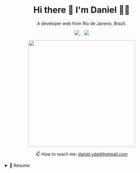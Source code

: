 <h1 align='center'>
  Hi there 👋 I'm Daniel 👨‍💻
</h1>

<p align='center'>
  A developer web from Rio de Janeiro, Brazil.
</p>

<p align='center'>
  
  <a href="https://www.linkedin.com/in/danielalvesdevti/">
    <img src="https://img.shields.io/badge/linkedin-%230077B5.svg?&style=for-the-badge&logo=linkedin&logoColor=white" />
  </a>&nbsp;&nbsp;
  <a href="https://www.facebook.com/daniel.alves.71619">
  <img src="https://img.shields.io/badge/Facebook-1877F2?style=for-the-badge&logo=facebook&logoColor=white" /> 
  </a>
  
   
</p>

<p align='center'>
  <a href="#"><img src="https://github-readme-stats.vercel.app/api?username=danielvdg&show_icons=true&count_private=true&theme=dark" width="350"></a>
</p>

<!-- <details align='center'>
  <summary>:zap: My workspace specs</summary>
</details>-->

<p align='center'>
  📫 How to reach me: <a href='mailto:daniel.vdg@hotmail.com'>daniel.vdg@hotmail.com</a>
</p>

<details>
  <summary>📃 Resume</summary>


## Education

- 📖 **Web Development**\
- 📆 2021\
- 📍 **Resilia Course** - Rio de janeiro, Brazil

## 👩‍💻 Languages [🔝](#welcome-badges-4-readmemd-profile)
 <p aling =center>
  <img src="https://img.shields.io/badge/HTML5-E34F26?style=for-the-badge&logo=html5&logoColor=white" />
  
  <img src="https://img.shields.io/badge/CSS3-1572B6?style=for-the-badge&logo=css3&logoColor=white" />
  
  <img src="https://img.shields.io/badge/JavaScript-F7DF1E?style=for-the-badge&logo=javascript&logoColor=black" /> 
  
  <img src="https://img.shields.io/badge/JavaScript-323330?style=for-the-badge&logo=javascript&logoColor=F7DF1E" /> 
 </p>
  
## ⚡ Database [🔝](#welcome-badges-4-readmemd-profile)
 <p aling =center>
  <img src="https://img.shields.io/badge/MySQL-00000F?style=for-the-badge&logo=mysql&logoColor=white" />
 </p>
  
## 🚀 Frameworks [🔝](#welcome-badges-4-readmemd-profile)
 <p aling =center>
    <img src="https://img.shields.io/badge/Bootstrap-563D7C?style=for-the-badge&logo=bootstrap&logoColor=white" />
    <img src="https://img.shields.io/badge/jQuery-0769AD?style=for-the-badge&logo=jquery&logoColor=white" /> 
    <img src="https://img.shields.io/badge/Docker-2CA5E0?style=for-the-badge&logo=docker&logoColor=white"/> 
    <img src="https://img.shields.io/badge/Git-F05032?style=for-the-badge&logo=git&logoColor=white"/>
    <img src="https://img.shields.io/badge/PowerShell-5391FE?style=for-the-badge&logo=PowerShell&logoColor=white"/> 
 </p>
  
  
## 🌐 Web Browsers [🔝](#welcome-badges-4-readmemd-profile)
  <p aling =center>
    <img src="https://img.shields.io/badge/Google_chrome-4285F4?style=for-the-badge&logo=Google-chrome&logoColor=white" /> 
    <img src="https://img.shields.io/badge/Firefox_Browser-FF7139?style=for-the-badge&logo=Firefox-Browser&logoColor=white" /> 
    <img src="https://img.shields.io/badge/Opera-FF1B2D?style=for-the-badge&logo=Opera&logoColor=white" /> 
  </p>
 ## 👨‍💻 Office [🔝](#welcome-badges-4-readmemd-profile)
  <p aling =center>
    <img src="https://img.shields.io/badge/Microsoft_Excel-217346?style=for-the-badge&logo=microsoft-excel&logoColor=white" /> 
    <img src="https://img.shields.io/badge/Microsoft_PowerPoint-B7472A?style=for-the-badge&logo=microsoft-powerpoint&logoColor=white" /> 
    <img src="https://img.shields.io/badge/Microsoft_Access-A4373A?style=for-the-badge&logo=microsoft-access&logoColor=white" /> 
    <img src="https://img.shields.io/badge/Microsoft_SQL_Server-CC2927?style=for-the-badge&logo=microsoft-sql-server&logoColor=white" /> 
    <img src="https://img.shields.io/badge/Microsoft_Office-D83B01?style=for-the-badge&logo=microsoft-office&logoColor=white" /> | 
    <img src="https://img.shields.io/badge/Microsoft_SharePoint-0078D4?style=for-the-badge&logo=microsoft-sharepoint&logoColor=white" /> 
    <img src="https://img.shields.io/badge/Microsoft_Word-2B579A?style=for-the-badge&logo=microsoft-word&logoColor=white" /> 
    <img src="https://img.shields.io/badge/Microsoft_Visio-3955A3?style=for-the-badge&logo=microsoft-visio&logoColor=white" /> 
    <img src="https://img.shields.io/badge/Google%20Sheets-34A853?style=for-the-badge&logo=google-sheets&logoColor=white" /> 
  </p>
  
## 🎮🕹 Games [🔝](#welcome-badges-4-readmemd-profile)
  <p aling =center>
  <img src="https://img.shields.io/badge/Steam-000000?style=for-the-badge&logo=steam&logoColor=white" /> 
</p>
